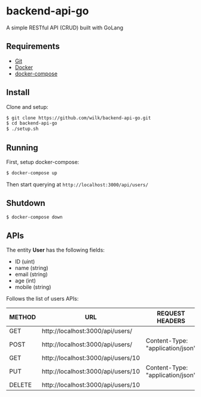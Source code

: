 # backend-api-go
A simple RESTful API (CRUD) built with GoLang

## Requirements

- [Git](https://git-scm.com/)
- [Docker](https://www.docker.com/)
- [docker-compose](https://docs.docker.com/compose/)

## Install
Clone and setup:

```bash
$ git clone https://github.com/wilk/backend-api-go.git
$ cd backend-api-go
$ ./setup.sh
```

## Running
First, setup docker-compose:

```bash
$ docker-compose up
```

Then start querying at `http://localhost:3000/api/users/`

## Shutdown
```bash
$ docker-compose down
```

## APIs
The entity **User** has the following fields:

- ID (uint)
- name (string)
- email (string)
- age (int)
- mobile (string)

Follows the list of users APIs:

|METHOD|URL|REQUEST HEADERS|REQUEST PAYLOAD|RESPONSE HEADERS|RESPONSE PAYLOAD|
|------|---|---------------|---------------|----------------|----------------|
|GET|http://localhost:3000/api/users/||||User[]|
|POST|http://localhost:3000/api/users/|Content-Type: "application/json"|User||User|
|GET|http://localhost:3000/api/users/10||||User|
|PUT|http://localhost:3000/api/users/10|Content-Type: "application/json"|User||User|
|DELETE|http://localhost:3000/api/users/10|||||
